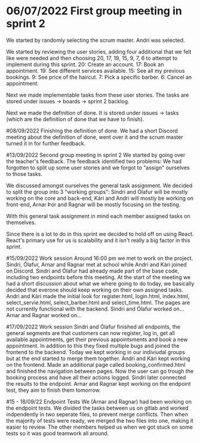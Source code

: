 # 06/07/2022 First group meeting in sprint 2
We started by randomly selecting the scrum master. Andri was selected.

We started by reviewing the user stories, adding four additional that we felt like were needed and then choosing 20, 17, 19, 15, 9, 7, 6 to attempt to implement during this sprint.
20: Create an account.
17: Book an appointment.
19: See different services available.
15: See all my previous bookings.
9: See price of the haircut.
7: Pick a specific barber.
6: Cancel an appointment.

Next we made implementable tasks from these user stories. The tasks are stored under issues -> boards -> sprint 2 backlog.

Next we made the definition of done. It is stored under issues -> tasks (which are the definition of done that we have to finish).

#08/09/2022 Finishing the definition of done.
We had a short Discord meeting about the definition of done, went over it and the scrum master turned it in for further feedback.

#13/09/2022 Second group meeting in sprint 2
We started by going over the teacher's feedback. The feedback identified two problems: We had forgotten to split up some user stories and we forgot to "assign" ourselves to those tasks.

We discussed amongst ourselves the general task assignment. We decided to split the group into 3 "working groups": Sindri and Ólafur will be mostly working on the core and back-end, Kári and Andri will mostly be working on front-end, Arnar Þór and Ragnar will be mostly focusing on the testing.

With this general task assignment in mind each member assigned tasks on themselves.

Since there is a lot to do in this sprint we decided to hold off on using React. React's primary use for us is scalability and it isn't really a big factor in this sprint.


#15/09/2022 Work session
Around 16:00 pm we met to work on the project. Sindri, Ólafur, Arnar and Ragnar met at school while Andri and Kári joined on Discord. Sindri and Ólafur had already made part of the base code, including two endpoints before this meeting. At the start of the meeting we had a short discussion about what we where going to do today, we basically decided that everone should keep working on their own assigned tasks.
Andri and Kári made the initial look for register.html, login.html, index.html, select_servie.html, select_barber.html and select_time.html. The pages are not currently functional with the backend.
Sindri and Ólafur worked on...
Arnar and Ragnar worked on...

#17/09/2022 Work session
Sindri and Ólafur finished all endpoints, the general segments are that customers can now register, log in, get all available appointments, get their previous appointsments and book a new appointment. In addition to this they fixed multiple bugs and joined the frontend to the backend.
Today we kept working in our indiviudal groups but at the end started to merge them together.
Andri and Kári kept working on the frontend. Made an additional page called booking_confirmed.html and finished the navigation between pages. Now the user can go trough the booking process and have all their actions logged. Sindri later connected the results to the endpoint.
Arnar and Ragnar kept working on the endpoint test, they aim to finish them tomorrow.


#15 - 18/09/22 Endpoint Tests
We (Arnar and Ragnar) had been working on the endpoint tests. We divided the tasks between us on gitlab and worked indpendently in two seperate files, to prevent merge conflicts. Then when the majority of tests were ready, we merged the two files into one, making it easier to review. The other members helped us when we got stuck on some tests so it was good teamwork all around. 
